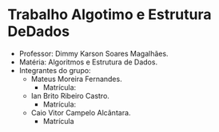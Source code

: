 # Trabalho Algotimo e Estrutura DeDados
- Professor: Dimmy Karson Soares Magalhães.
- Matéria: Algoritmos e Estrutura de Dados.
- Integrantes do grupo:
  - Mateus Moreira Fernandes.
    - Matrícula:
  - Ian Brito Ribeiro Castro.
    - Matrícula:
  - Caio Vitor Campelo Alcântara.
    - Matrícula
